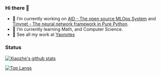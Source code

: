### Hi there 👋

- 🔭 I’m currently working on [AID - The open source MLOps System](https://aid.autoai.org) and [Tinynet - The neural network framework in Pure Python](https://tinynet.autoai.org).
- 🌱 I’m currently learning Math, and Computer Science.
- 👋 See all my work at [Yaonotes](https://yaonotes.org)

### Status

[![Xiaozhe's github stats](https://github-readme-stats.vercel.app/api?username=xzyaoi&count_private=true)](https://github.com/xzyaoi)

[![Top Langs](https://github-readme-stats.vercel.app/api/top-langs/?username=xzyaoi&hide=php,html)](https://github.com/xzyaoi)
